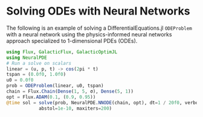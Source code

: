 # Solving ODEs with Neural Networks

The following is an example of solving a DifferentialEquations.jl
`ODEProblem` with a neural network using the physics-informed neural
networks approach specialized to 1-dimensional PDEs (ODEs).

```julia
using Flux, GalacticFlux, GalacticOptimJL
using NeuralPDE
# Run a solve on scalars
linear = (u, p, t) -> cos(2pi * t)
tspan = (0.0f0, 1.0f0)
u0 = 0.0f0
prob = ODEProblem(linear, u0, tspan)
chain = Flux.Chain(Dense(1, 5, σ), Dense(5, 1))
opt = Flux.ADAM(0.1, (0.9, 0.95))
@time sol = solve(prob, NeuralPDE.NNODE(chain, opt), dt=1 / 20f0, verbose=true,
            abstol=1e-10, maxiters=200)
```
